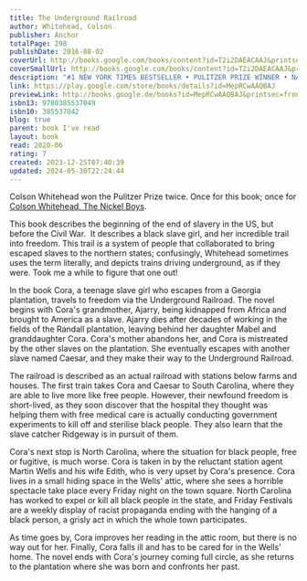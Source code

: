 ```yaml
---  
title: The Underground Railroad  
author: Whitehead, Colson  
publisher: Anchor  
totalPage: 298  
publishDate: 2016-08-02  
coverUrl: http://books.google.com/books/content?id=T2i2DAEACAAJ&printsec=frontcover&img=1&zoom=1&source=gbs_api  
coverSmallUrl: http://books.google.com/books/content?id=T2i2DAEACAAJ&printsec=frontcover&img=1&zoom=5&source=gbs_api  
description: "#1 NEW YORK TIMES BESTSELLER • PULITZER PRIZE WINNER • NATIONAL BOOK AWARD WINNER • &quot;An American masterpiece&quot; (NPR) that chronicles a young slave's adventures as she makes a desperate bid for freedom in the antebellum South. • The basis for the acclaimed original Amazon Prime Video series directed by Barry Jenkins. Cora is a slave on a cotton plantation in Georgia. An outcast even among her fellow Africans, she is on the cusp of womanhood—where greater pain awaits. And so when Caesar, a slave who has recently arrived from Virginia, urges her to join him on the Underground Railroad, she seizes the opportunity and escapes with him. In Colson Whitehead's ingenious conception, the Underground Railroad is no mere metaphor: engineers and conductors operate a secret network of actual tracks and tunnels beneath the Southern soil. Cora embarks on a harrowing flight from one state to the next, encountering, like Gulliver, strange yet familiar iterations of her own world at each stop. As Whitehead brilliantly re-creates the terrors of the antebellum era, he weaves in the saga of our nation, from the brutal abduction of Africans to the unfulfilled promises of the present day. The Underground Railroad is both the gripping tale of one woman's will to escape the horrors of bondage—and a powerful meditation on the history we all share. Look for Colson Whitehead’s new novel, Crook Manifesto, coming soon!"  
link: https://play.google.com/store/books/details?id=MepRCwAAQBAJ  
previewLink: http://books.google.de/books?id=MepRCwAAQBAJ&printsec=frontcover&dq=the+underground+railroad&hl=&as_pt=BOOKS&cd=4&source=gbs_api  
isbn13: 9780385537049  
isbn10: 385537042  
blog: true  
parent: book I've read  
layout: book  
read: 2020-06  
rating: 7  
created: 2023-12-25T07:40:39  
updated: 2024-05-30T22:24:44  
---  
```

  
Colson Whitehead won the Pulitzer Prize twice. Once for this book; once for [Colson Whitehead, The Nickel Boys](./Colson%20Whitehead,%20The%20Nickel%20Boys.md).  
  
This book describes the beginning of the end of slavery in the US, but before the Civil War.  It describes a black slave girl, and her incredible trail into freedom.  This trail is a system of people that collaborated to bring escaped slaves to the northern states; confusingly, Whitehead sometimes uses the term literally, and depicts trains driving underground, as if they were.  Took me a while to figure that one out!  
  
In the book Cora, a teenage slave girl who escapes from a Georgia plantation, travels to freedom via the Underground Railroad. The novel begins with Cora's grandmother, Ajarry, being kidnapped from Africa and brought to America as a slave. Ajarry dies after decades of working in the fields of the Randall plantation, leaving behind her daughter Mabel and granddaughter Cora. Cora's mother abandons her, and Cora is mistreated by the other slaves on the plantation. She eventually escapes with another slave named Caesar, and they make their way to the Underground Railroad.  
  
The railroad is described as an actual railroad with stations below farms and houses. The first train takes Cora and Caesar to South Carolina, where they are able to live more like free people. However, their newfound freedom is short-lived, as they soon discover that the hospital they thought was helping them with free medical care is actually conducting government experiments to kill off and sterilise black people. They also learn that the slave catcher Ridgeway is in pursuit of them.  
  
Cora's next stop is North Carolina, where the situation for black people, free or fugitive, is much worse. Cora is taken in by the reluctant station agent Martin Wells and his wife Edith, who is very upset by Cora's presence. Cora lives in a small hiding space in the Wells' attic, where she sees a horrible spectacle take place every Friday night on the town square. North Carolina has worked to expel or kill all black people in the state, and Friday Festivals are a weekly display of racist propaganda ending with the hanging of a black person, a grisly act in which the whole town participates.  
  
As time goes by, Cora improves her reading in the attic room, but there is no way out for her. Finally, Cora falls ill and has to be cared for in the Wells' home. The novel ends with Cora's journey coming full circle, as she returns to the plantation where she was born and confronts her past.